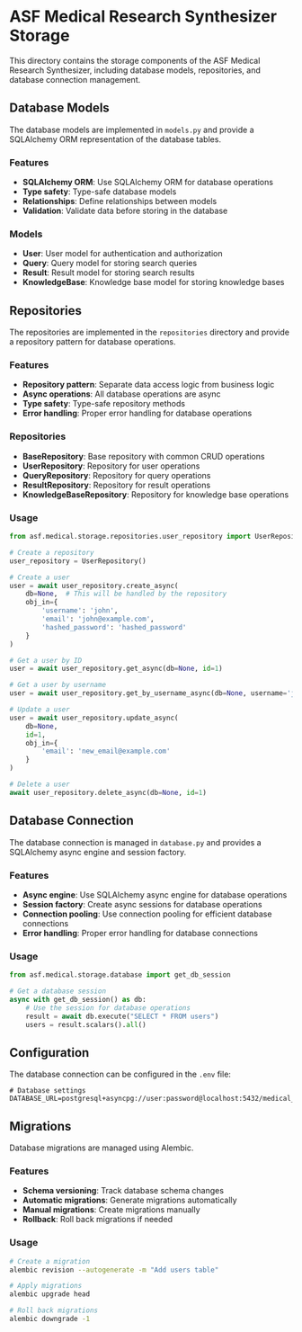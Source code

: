 # ASF Medical Research Synthesizer Storage

This directory contains the storage components of the ASF Medical Research Synthesizer, including database models, repositories, and database connection management.

## Database Models

The database models are implemented in `models.py` and provide a SQLAlchemy ORM representation of the database tables.

### Features

- **SQLAlchemy ORM**: Use SQLAlchemy ORM for database operations
- **Type safety**: Type-safe database models
- **Relationships**: Define relationships between models
- **Validation**: Validate data before storing in the database

### Models

- **User**: User model for authentication and authorization
- **Query**: Query model for storing search queries
- **Result**: Result model for storing search results
- **KnowledgeBase**: Knowledge base model for storing knowledge bases

## Repositories

The repositories are implemented in the `repositories` directory and provide a repository pattern for database operations.

### Features

- **Repository pattern**: Separate data access logic from business logic
- **Async operations**: All database operations are async
- **Type safety**: Type-safe repository methods
- **Error handling**: Proper error handling for database operations

### Repositories

- **BaseRepository**: Base repository with common CRUD operations
- **UserRepository**: Repository for user operations
- **QueryRepository**: Repository for query operations
- **ResultRepository**: Repository for result operations
- **KnowledgeBaseRepository**: Repository for knowledge base operations

### Usage

```python
from asf.medical.storage.repositories.user_repository import UserRepository

# Create a repository
user_repository = UserRepository()

# Create a user
user = await user_repository.create_async(
    db=None,  # This will be handled by the repository
    obj_in={
        'username': 'john',
        'email': 'john@example.com',
        'hashed_password': 'hashed_password'
    }
)

# Get a user by ID
user = await user_repository.get_async(db=None, id=1)

# Get a user by username
user = await user_repository.get_by_username_async(db=None, username='john')

# Update a user
user = await user_repository.update_async(
    db=None,
    id=1,
    obj_in={
        'email': 'new_email@example.com'
    }
)

# Delete a user
await user_repository.delete_async(db=None, id=1)
```

## Database Connection

The database connection is managed in `database.py` and provides a SQLAlchemy async engine and session factory.

### Features

- **Async engine**: Use SQLAlchemy async engine for database operations
- **Session factory**: Create async sessions for database operations
- **Connection pooling**: Use connection pooling for efficient database connections
- **Error handling**: Proper error handling for database connections

### Usage

```python
from asf.medical.storage.database import get_db_session

# Get a database session
async with get_db_session() as db:
    # Use the session for database operations
    result = await db.execute("SELECT * FROM users")
    users = result.scalars().all()
```

## Configuration

The database connection can be configured in the `.env` file:

```
# Database settings
DATABASE_URL=postgresql+asyncpg://user:password@localhost:5432/medical_research_synthesizer
```

## Migrations

Database migrations are managed using Alembic.

### Features

- **Schema versioning**: Track database schema changes
- **Automatic migrations**: Generate migrations automatically
- **Manual migrations**: Create migrations manually
- **Rollback**: Roll back migrations if needed

### Usage

```bash
# Create a migration
alembic revision --autogenerate -m "Add users table"

# Apply migrations
alembic upgrade head

# Roll back migrations
alembic downgrade -1
```
